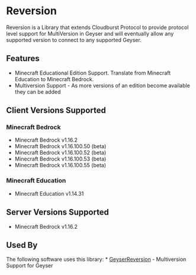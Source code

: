 # Reversion

Reversion is a Library that extends Cloudburst Protocol to provide protocol level support for MultiVersion in Geyser and will eventually
allow any supported version to connect to any supported Geyser.

## Features

* Minecraft Educational Edition Support. Translate from Minecraft Education to Minecraft Bedrock.
* Multiversion Support - As more versions of an edition become available they can be added

## Client Versions Supported

### Minecraft Bedrock
* Minecraft Bedrock v1.16.2
* Minecraft Bedrock v1.16.100.50 (beta)
* Minecraft Bedrock v1.16.100.52 (beta)
* Minecraft Bedrock v1.16.100.53 (beta)
* Minecraft Bedrock v1.16.100.55 (beta)

### Minecraft Education
* Minecraft Education v1.14.31

## Server Versions Supported
* Minecraft Bedrock v1.16.2

## Used By
The following software uses this library:
    * [GeyserReversion](https://github.com/bundabrg/GeyserReversion) - Multiversion Support for Geyser